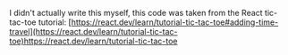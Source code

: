I didn't actually write this myself, this code was taken from the React tic-tac-toe tutorial:
[https://react.dev/learn/tutorial-tic-tac-toe#adding-time-travel](https://react.dev/learn/tutorial-tic-tac-toe)https://react.dev/learn/tutorial-tic-tac-toe
